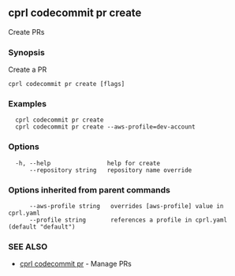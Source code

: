 ## cprl codecommit pr create

Create PRs

### Synopsis

Create a PR

```
cprl codecommit pr create [flags]
```

### Examples

```
  cprl codecommit pr create
  cprl codecommit pr create --aws-profile=dev-account
```

### Options

```
  -h, --help                help for create
      --repository string   repository name override
```

### Options inherited from parent commands

```
      --aws-profile string   overrides [aws-profile] value in cprl.yaml
      --profile string       references a profile in cprl.yaml (default "default")
```

### SEE ALSO

* [cprl codecommit pr](cprl_codecommit_pr.md)	 - Manage PRs
